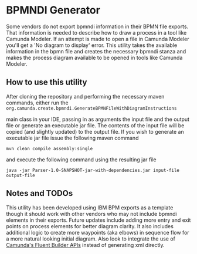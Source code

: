 # BPMNDI Generator
Some vendors do not export bpmndi information in their BPMN file exports. That information is needed to describe how to draw a process in a tool like Camunda Modeler. If an attempt is made to open a file in Camunda Modeler you'll get a 'No diagram to display' error. This utility takes the available information in the bpmn file and creates the necessary bpmndi stanza and makes the process diagram available to be opened in tools like Camunda Modeler.

## How to use this utility
After cloning the repository and performing the necessary maven commands, either run the ```org.camunda.create.bpmndi.GenerateBPMNFileWithDiagramInstructions```

main class in your IDE, passing in as arguments the input file and the output file or generate an executable jar file. The contents of the input file will be copied (and slightly updated) to the output file. If you wish to generate an executable jar file issue the following maven command 

```mvn clean compile assembly:single``` 

and execute the following command using the resulting jar file

```java -jar Parser-1.0-SNAPSHOT-jar-with-dependencies.jar input-file output-file```

## Notes and TODOs
This utility has been developed using IBM BPM exports as a template though it should work with other vendors who may not include bpmndi elements in their exports. Future updates include adding more entry and exit points on process elements for better diagram clarity. It also includes additional logic to create more waypoints (aka elbows) in sequence flow for a more natural looking initial diagram. Also look to integrate the use of [Camunda's Fluent Builder APIs](https://docs.camunda.org/manual/latest/user-guide/model-api/bpmn-model-api/fluent-builder-api/) instead of generating xml directly.
